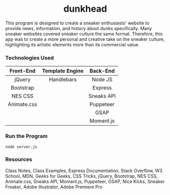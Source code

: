 <h1 align="center"><b>dunkhead</b></h1>

This program is designed to create a sneaker enthusiasts' website to provide news, information, and history about dunks specifically. Many sneaker websites covered sneaker culture the same format. Therefore, this app was to create a more personal and creative take on the sneaker culture, highlighting its artistic elements more than its commercial value.

### **Technologies Used**
| Front-End   | Template Engine | Back-End   |
| :---------: | :-----------:   | :--------: |
| jQuery      | Handlebars      | Node JS    |
| Bootstrap   |                 | Express    |   
| NES CSS     |                 | Sneaks API |
| Animate.css |                 | Puppeteer  |
|             |                 | GSAP       |
|             |                 | Moment.js  |

### **Run the Program**
```
node server.js
```

### **Resources**
Class Notes,
Class Examples,
Express Documentation, 
Stack Overflow,
W3 School,
MDN,
Geeks for Geeks,
CSS Tricks,
jQuery,
Bootstrap,
NES CSS,
Animate.css,
Sneaks API, 
Moment.js,
Puppeteer,
GSAP,
Nice Kicks,
Sneaker Freaker,
Adobe Illustrator,
Adobe Premiere Pro